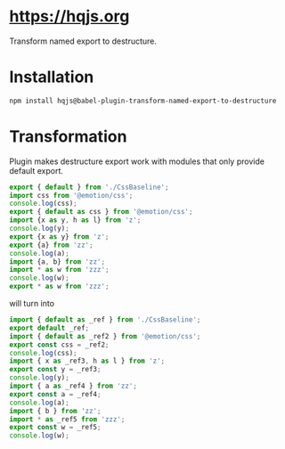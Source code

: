 # https://hqjs.org
Transform named export to destructure.

# Installation
```sh
npm install hqjs@babel-plugin-transform-named-export-to-destructure
```

# Transformation
Plugin makes destructure export work with modules that only provide default export.
```js
export { default } from './CssBaseline';
import css from '@emotion/css';
console.log(css);
export { default as css } from '@emotion/css';
import {x as y, h as l} from 'z';
console.log(y);
export {x as y} from 'z';
export {a} from 'zz';
console.log(a);
import {a, b} from 'zz';
import * as w from 'zzz';
console.log(w);
export * as w from 'zzz';
```

will turn into
```js
import { default as _ref } from './CssBaseline';
export default _ref;
import { default as _ref2 } from '@emotion/css';
export const css = _ref2;
console.log(css);
import { x as _ref3, h as l } from 'z';
export const y = _ref3;
console.log(y);
import { a as _ref4 } from 'zz';
export const a = _ref4;
console.log(a);
import { b } from 'zz';
import * as _ref5 from 'zzz';
export const w = _ref5;
console.log(w);
```
